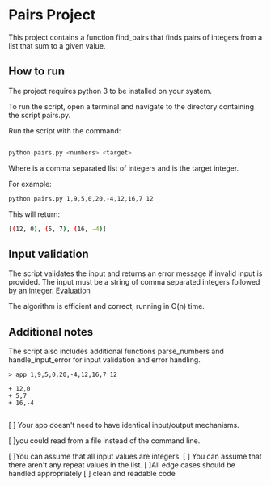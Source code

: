 # Pairs Project

This project contains a function find_pairs that finds pairs of integers from a list that sum to a given value.

## How to run

The project requires python 3 to be installed on your system.

To run the script, open a terminal and navigate to the directory containing the script pairs.py.

Run the script with the command:

```bash

python pairs.py <numbers> <target>
```
Where <numbers> is a comma separated list of integers and <target> is the target integer.

For example:

```bash
python pairs.py 1,9,5,0,20,-4,12,16,7 12
```

This will return:
```bash
[(12, 0), (5, 7), (16, -4)]
```

## Input validation

The script validates the input and returns an error message if invalid input is provided. The input must be a string of comma separated integers followed by an integer.
Evaluation

The algorithm is efficient and correct, running in O(n) time.
## Additional notes

The script also includes additional functions parse_numbers and handle_input_error for input validation and error handling.




```
> app 1,9,5,0,20,-4,12,16,7 12
​
+ 12,0
+ 5,7
+ 16,-4
​
```


[ ] Your app doesn't need to have identical input/output mechanisms.

[ ]you could read from a file instead of the command line.


[ ]You can assume that all input values are integers. 
[ ] You can assume that there aren't any repeat values in the list.
[ ]All edge cases should be handled appropriately
[ ] clean and readable code
